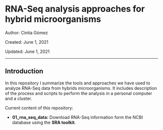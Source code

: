 # RNA-Seq analysis approaches for hybrid microorganisms

Author: Cintia Gómez

Created: June 1, 2021

Updated: June 1, 2021

---

## Introduction

In this repository I summarize the tools and approaches we have used to analyze RNA-Seq data from hybrids microorganisms. It includes description of the process and scripts to perform the analysis in a personal computer and a cluster.

Current content of this repository:

* **01_rna_seq_data:** Download RNA-Seq information form the NCBI database using the **SRA toolkit**.
